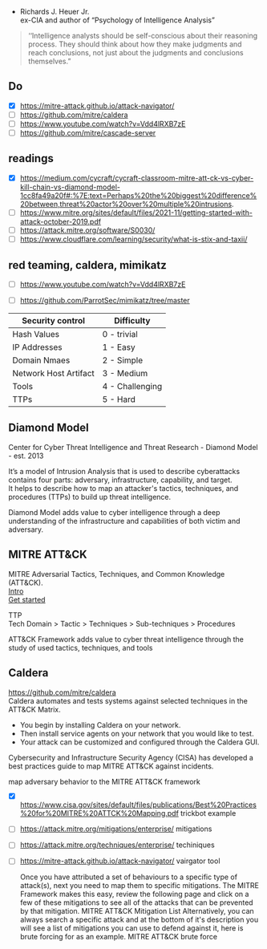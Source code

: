 - Richards J. Heuer Jr. \
ex-CIA and author of “Psychology of Intelligence Analysis”
> ‘‘Intelligence analysts should be self-conscious about their reasoning process. They should think about how they make judgments and reach conclusions, not just about the judgments and conclusions themselves.”

## Do
- [x] https://mitre-attack.github.io/attack-navigator/
- [ ] https://github.com/mitre/caldera
- [ ] https://www.youtube.com/watch?v=Vdd4lRXB7zE
- [ ] https://github.com/mitre/cascade-server

## readings
- [x] https://medium.com/cycraft/cycraft-classroom-mitre-att-ck-vs-cyber-kill-chain-vs-diamond-model-1cc8fa49a20f#:%7E:text=Perhaps%20the%20biggest%20difference%20between,threat%20actor%20over%20multiple%20intrusions.
- [ ] https://www.mitre.org/sites/default/files/2021-11/getting-started-with-attack-october-2019.pdf
- [ ] https://attack.mitre.org/software/S0030/
- [ ] https://www.cloudflare.com/learning/security/what-is-stix-and-taxii/
## red teaming, caldera, mimikatz
- [ ] https://www.youtube.com/watch?v=Vdd4lRXB7zE
- [ ] https://github.com/ParrotSec/mimikatz/tree/master


|Security control|Difficulty|
|-|-|
|Hash Values| 0 - trivial |
| IP Addresses | 1 - Easy |
| Domain Nmaes | 2 - Simple |
|Network Host Artifact | 3 - Medium |
| Tools | 4 - Challenging |
| TTPs | 5 - Hard |




## Diamond Model
Center for Cyber Threat Intelligence and Threat Research - Diamond Model - est. 2013

It’s a model of Intrusion Analysis that is used to describe cyberattacks \
contains four parts: adversary, infrastructure, capability, and target. \
It helps to describe how to map an attacker's tactics, techniques, and procedures (TTPs) to build up threat intelligence.

Diamond Model adds value to cyber intelligence through a deep understanding of the infrastructure and capabilities of both victim and adversary.

## MITRE ATT&CK 
MITRE Adversarial Tactics, Techniques, and Common Knowledge (ATT&CK). \
[Intro](https://attack.mitre.org/resources/) \
[Get started](https://www.mitre.org/sites/default/files/2021-11/getting-started-with-attack-october-2019.pdf)

TTP \
Tech Domain > Tactic > Techniques > Sub-techniques > Procedures

ATT&CK Framework adds value to cyber threat intelligence through the study of used tactics, techniques, and tools

## Caldera
https://github.com/mitre/caldera \
Caldera automates and tests systems against selected techniques in the ATT&CK Matrix.
- You begin by installing Caldera on your network.
- Then install service agents on your network that you would like to test.
- Your attack can be customized and configured through the Caldera GUI.


Cybersecurity and Infrastructure Security Agency (CISA) has developed a best practices guide to map MITRE ATT&CK against incidents.

map adversary behavior to the MITRE ATT&CK framework
- [x] https://www.cisa.gov/sites/default/files/publications/Best%20Practices%20for%20MITRE%20ATTCK%20Mapping.pdf trickbot example
- [ ] https://attack.mitre.org/mitigations/enterprise/ mitigations
- [ ] https://attack.mitre.org/techniques/enterprise/ techiniques
- [ ] https://mitre-attack.github.io/attack-navigator/ vairgator tool

    Once you have attributed a set of behaviours to a specific type of attack(s), next you need to map them to specific mitigations. The MITRE Framework makes this easy, review the following page and click on a few of these mitigations to see all of the attacks that can be prevented by that mitigation. MITRE ATT&CK Mitigation List
    Alternatively, you can always search a specific attack and at the bottom of it's description you will see a list of mitigations you can use to defend against it, here is brute forcing for as an example. MITRE ATT&CK brute force

